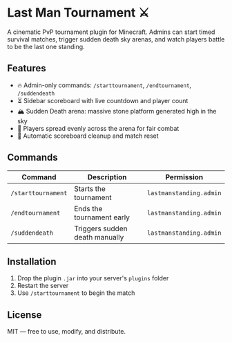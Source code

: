 # Last Man Tournament ⚔️

A cinematic PvP tournament plugin for Minecraft. Admins can start timed survival matches, trigger sudden death sky arenas, and watch players battle to be the last one standing.

## Features
- 🔥 Admin-only commands: `/starttournament`, `/endtournament`, `/suddendeath`
- ⏳ Sidebar scoreboard with live countdown and player count
- 🏔️ Sudden Death arena: massive stone platform generated high in the sky
- 🧍 Players spread evenly across the arena for fair combat
- 🧹 Automatic scoreboard cleanup and match reset

## Commands
| Command           | Description                          | Permission               |
|------------------|--------------------------------------|--------------------------|
| `/starttournament` | Starts the tournament                | `lastmanstanding.admin` |
| `/endtournament`   | Ends the tournament early            | `lastmanstanding.admin` |
| `/suddendeath`     | Triggers sudden death manually       | `lastmanstanding.admin` |

## Installation
1. Drop the plugin `.jar` into your server's `plugins` folder
2. Restart the server
3. Use `/starttournament` to begin the match

## License
MIT — free to use, modify, and distribute.
